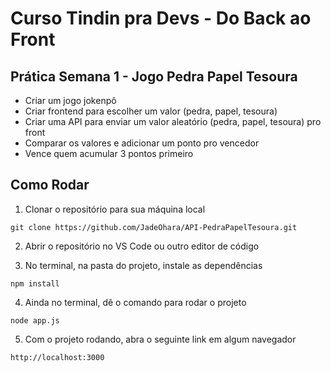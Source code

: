 # Curso Tindin pra Devs - Do Back ao Front

## Prática Semana 1 - Jogo Pedra Papel Tesoura

- Criar um jogo jokenpô
- Criar frontend para escolher um valor (pedra,  papel, tesoura)
- Criar uma API para enviar um valor aleatório (pedra,  papel, tesoura) pro front
- Comparar os valores e adicionar um ponto pro vencedor
- Vence quem acumular 3 pontos primeiro

## Como Rodar

1. Clonar o repositório para sua máquina local
~~~Git Bash
git clone https://github.com/JadeOhara/API-PedraPapelTesoura.git
~~~

2. Abrir o repositório no VS Code ou outro editor de código

3. No terminal, na pasta do projeto, instale as dependências
~~~Terminal
npm install
~~~

4. Ainda no terminal, dê o comando para rodar o projeto
~~~Terminal
node app.js
~~~

5. Com o projeto rodando, abra o seguinte link em algum navegador
~~~Terminal
http://localhost:3000
~~~